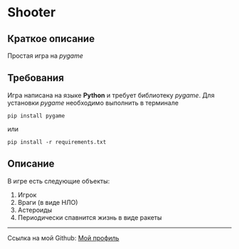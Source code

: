 # Shooter
## Краткое описание
Простая игра на *pygame*

## Требования
Игра написана на языке **Python** и требует библиотеку *pygame*. Для установки *pygame* необходимо  выполнить в терминале
```
pip install pygame
```
или
```
pip install -r requirements.txt
```
## Описание

В игре есть следующие объекты:
1. Игрок
2. Враги (в виде НЛО)
3. Астероиды
4. Периодически спавнится жизнь в виде ракеты

***
Ссылка на мой Github: [Мой профиль](https://github.com/Parucnik/)
